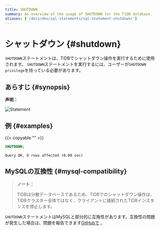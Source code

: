 ```yaml
---
title: SHUTDOWN
summary: An overview of the usage of SHUTDOWN for the TiDB database.
aliases: ['/docs/dev/sql-statements/sql-statement-shutdown/']
---
```


# シャットダウン {#shutdown}

`SHUTDOWN`ステートメントは、TiDBでシャットダウン操作を実行するために使用されます。 `SHUTDOWN`ステートメントを実行するには、ユーザーが`SHUTDOWN privilege`を持っている必要があります。

## あらすじ {#synopsis}

<strong>声明：</strong>

![Statement](/media/sqlgram/ShutdownStmt.png)

## 例 {#examples}

{{< copyable "" >}}

```sql
SHUTDOWN;
```

```
Query OK, 0 rows affected (0.00 sec)
```

## MySQLの互換性 {#mysql-compatibility}

> <strong>ノート：</strong>
>
> TiDBは分散データベースであるため、TiDBでのシャットダウン操作は、TiDBクラスター全体ではなく、クライアントに接続されたTiDBインスタンスを停止します。

`SHUTDOWN`ステートメントはMySQLと部分的に互換性があります。互換性の問題が発生した場合は、問題を報告できます[GitHubで](https://github.com/pingcap/tidb/issues/new/choose) 。
